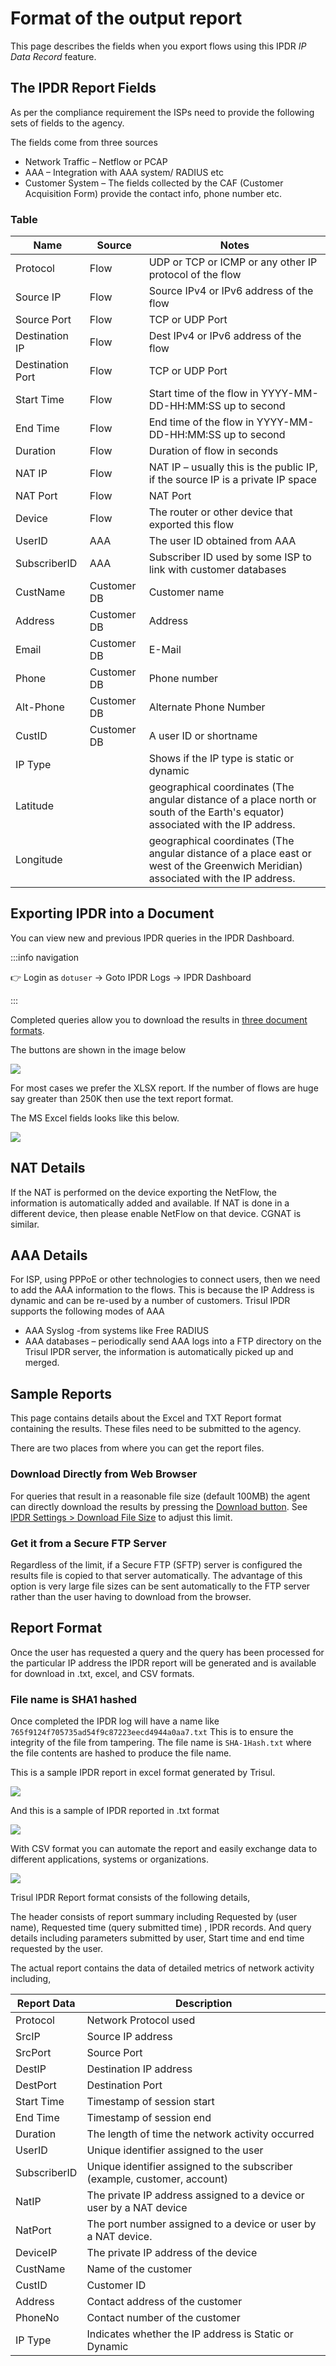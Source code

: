 # Format of the output report

This page describes the fields when you export flows using this IPDR *IP Data Record* feature.

## The IPDR Report Fields

As per the compliance requirement the ISPs need to provide the following sets of fields to the agency.

The fields come from three sources

- Network Traffic – Netflow or PCAP
- AAA – Integration with AAA system/ RADIUS etc
- Customer System – The fields collected by the CAF (Customer Acquisition Form) provide the contact info, phone number etc.

### Table

| Name             | Source      | Notes                                                                          |
| ---------------- | ----------- | ------------------------------------------------------------------------------ |
| Protocol         | Flow        | UDP or TCP or ICMP or any other IP protocol of the flow                        |
| Source IP        | Flow        | Source IPv4 or IPv6 address of the flow                                        |
| Source Port      | Flow        | TCP or UDP Port                                                                |
| Destination IP   | Flow        | Dest IPv4 or IPv6 address of the flow                                          |
| Destination Port | Flow        | TCP or UDP Port                                                                |
| Start Time       | Flow        | Start time of the flow in YYYY-MM-DD-HH:MM:SS up to second                     |
| End Time         | Flow        | End time of the flow in YYYY-MM-DD-HH:MM:SS up to second                       |
| Duration         | Flow        | Duration of flow in seconds                                                    |
| NAT IP           | Flow        | NAT IP – usually this is the public IP, if the source IP is a private IP space |
| NAT Port         | Flow        | NAT Port                                                                       |
| Device           | Flow        | The router or other device that exported this flow                             |
| UserID           | AAA         | The user ID obtained from AAA                                                  |
| SubscriberID     | AAA         | Subscriber ID used by some ISP to link with customer databases                 |
| CustName         | Customer DB | Customer name                                                                  |
| Address          | Customer DB | Address                                                                        |
| Email            | Customer DB | E-Mail                                                                         |
| Phone            | Customer DB | Phone number                                                                   |
| Alt-Phone        | Customer DB | Alternate Phone Number                                                         |
| CustID           | Customer DB | A user ID or shortname                                                         |
| IP Type          |             | Shows if the IP type is static or dynamic                                      |
| Latitude         |             | geographical coordinates (The angular distance of a place north or south of the Earth's equator) associated with the IP address.                                                                  |
| Longitude        |             | geographical coordinates (The angular distance of a place east or west of the Greenwich Meridian) associated with the IP address.                                                               |

## Exporting IPDR into a Document

You can view new and previous IPDR queries in the IPDR Dashboard.

:::info navigation

:point_right: Login as `dotuser` &rarr; Goto IPDR Logs &rarr; IPDR Dashboard

:::

Completed queries allow you to download the results in [three document formats](/docs/ipdr/ipdrui#download).

The buttons are shown in the image below

![](images/ipdr-fields1.png)

For most cases we prefer the XLSX report. If the number of flows are huge say greater than 250K then use the text report format.

The MS Excel fields looks like this below.

![](images/sampl_report.png)

## NAT Details

If the NAT is performed on the device exporting the NetFlow, the information is automatically added and available. If NAT is done in a different device, then please enable NetFlow on that device. CGNAT is similar.

## AAA Details

For ISP, using PPPoE or other technologies to connect users, then we need to add the AAA information to the flows. This is because the IP Address is dynamic and can be re-used by a number of customers. Trisul IPDR supports the following modes of AAA

- AAA Syslog -from systems like Free RADIUS
- AAA databases – periodically send AAA logs into a FTP directory on the Trisul IPDR server, the information is automatically picked up and merged.



## Sample Reports

This page contains details about the Excel and TXT Report format containing the results. These files need to be submitted to the agency. 


There are two places from where you can get the report files.


### Download Directly from Web Browser

For queries that result in a reasonable file size (default 100MB) the
agent can directly download the results by pressing the [Download button](/docs/ipdr/ipdrui#download). See [IPDR Settings > Download File Size](ipdr-settings) to adjust this limit.

### Get it from a Secure FTP Server   

Regardless of the limit, if a Secure FTP (SFTP) server is configured the
results file is copied to that server automatically. The advantage of
this option is very large file sizes can be sent automatically to the
FTP server rather than the user having to download from the browser.

## Report Format

Once the user has requested a query and the query has been processed for the particular IP address the IPDR report will be generated and is available for download in .txt, excel, and CSV formats.

### File name is SHA1 hashed 

Once completed the IPDR log will have a name like `765f9124f705735ad54f9c87223eecd4944a0aa7.txt` This is to ensure the integrity of the file from tampering. The file name is `SHA-1Hash.txt` where the file contents are hashed to produce the file name.

This is a sample IPDR report in excel format generated by Trisul.

![](images/sampl_report.png)

And this is a sample of IPDR reported in .txt format

![](images/ipdrreport_txtformat.png)

With CSV format you can automate the report and easily exchange data to different applications, systems or organizations.

![](images/ipdrreport_csv.png)

Trisul IPDR Report format consists of the following details,

The header consists of report summary including Requested by (user name), Requested time (query submitted time) , IPDR records. And query details including parameters submitted by user, Start time and end time requested by the user.

The actual report contains the data of detailed metrics of network activity including,

| Report Data  | Description                                                               |
| ------------ | ------------------------------------------------------------------------- |
| Protocol     | Network Protocol used                                                     |
| SrcIP        | Source IP address                                                         |
| SrcPort      | Source Port                                                               |
| DestIP       | Destination IP address                                                    |
| DestPort     | Destination Port                                                          |
| Start Time   | Timestamp of session start                                                |
| End Time     | Timestamp of session end                                                  |
| Duration     | The length of time the network activity occurred                          |
| UserID       | Unique identifier assigned to the user                                    |
| SubscriberID | Unique identifier assigned to the subscriber (example, customer, account) |
| NatIP        | The private IP address assigned to a device or user by a NAT device       |
| NatPort      | The port number assigned to a device or user by a NAT device.             |
| DeviceIP     | The private IP address of the device                                      |
| CustName     | Name of the customer                                                      |
| CustID       | Customer ID                                                               |
| Address      | Contact address of the customer                                           |
| PhoneNo      | Contact number of the customer                                            |
| IP Type      | Indicates whether the IP address is Static or Dynamic                     |
